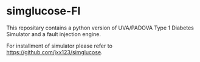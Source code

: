 # simglucose-FI

This repositary contains a python version of UVA/PADOVA Type 1 Diabetes Simulator and a fault injection engine.

For installment of simulator please refer to https://github.com/jxx123/simglucose.

